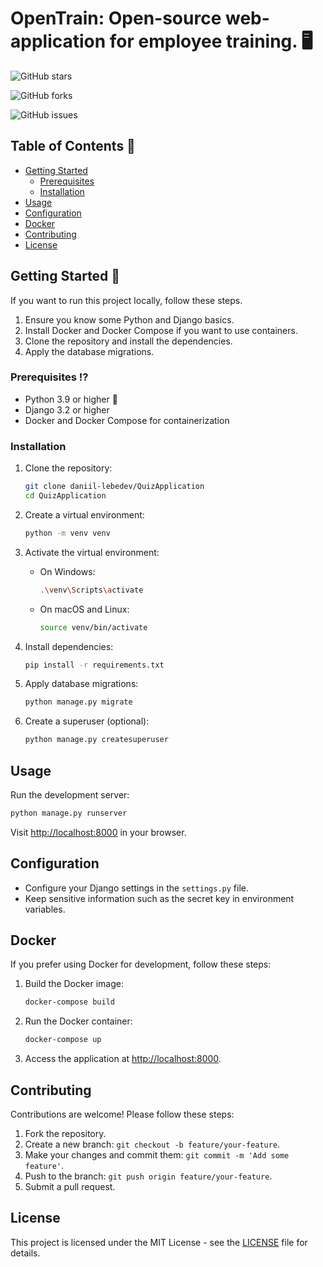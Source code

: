 # OpenTrain: Open-source web-application for employee training. 🖥️

![GitHub stars](https://img.shields.io/github/stars/daniil-lebedev/QuizApplication)

![GitHub forks](https://img.shields.io/github/forks/daniil-lebedev/QuizApplication)

![GitHub issues](https://img.shields.io/github/issues/daniil-lebedev/QuizApplication)

## Table of Contents 📖

- [Getting Started](#getting-started)
    - [Prerequisites](#prerequisites)
    - [Installation](#installation)
- [Usage](#usage)
- [Configuration](#configuration)
- [Docker](#docker)
- [Contributing](#contributing)
- [License](#license)

## Getting Started 🤔
If you want to run this project locally, follow these steps.
1. Ensure you know some Python and Django basics.
2. Install Docker and Docker Compose if you want to use containers.
3. Clone the repository and install the dependencies.
4. Apply the database migrations.

### Prerequisites ⁉️

- Python 3.9 or higher 🐍
- Django 3.2 or higher
- Docker and Docker Compose for containerization

### Installation

1. Clone the repository:

   ```bash
   git clone daniil-lebedev/QuizApplication
   cd QuizApplication
   ```

2. Create a virtual environment:

   ```bash
   python -m venv venv
   ```

3. Activate the virtual environment:

    - On Windows:

      ```bash
      .\venv\Scripts\activate
      ```

    - On macOS and Linux:

      ```bash
      source venv/bin/activate
      ```

4. Install dependencies:

   ```bash
   pip install -r requirements.txt
   ```

5. Apply database migrations:

   ```bash
   python manage.py migrate
   ```

6. Create a superuser (optional):

   ```bash
   python manage.py createsuperuser
   ```

## Usage

Run the development server:

```bash
python manage.py runserver
```

Visit [http://localhost:8000](http://localhost:8000) in your browser.

## Configuration

- Configure your Django settings in the `settings.py` file.
- Keep sensitive information such as the secret key in environment variables.

## Docker

If you prefer using Docker for development, follow these steps:

1. Build the Docker image:

   ```bash
   docker-compose build
   ```

2. Run the Docker container:

   ```bash
   docker-compose up
   ```

3. Access the application at [http://localhost:8000](http://localhost:8000).

## Contributing

Contributions are welcome! Please follow these steps:

1. Fork the repository.
2. Create a new branch: `git checkout -b feature/your-feature`.
3. Make your changes and commit them: `git commit -m 'Add some feature'`.
4. Push to the branch: `git push origin feature/your-feature`.
5. Submit a pull request.

## License

This project is licensed under the MIT License - see the [LICENSE](LICENSE) file for details.